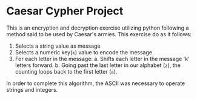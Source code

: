 # Caesar Cypher Project

This is an encryption and decryption exercise utilizing python following a method said to be used by Caesar's armies. This exercise do as it follows:

1. Selects a string value as message
2. Selects a numeric key(`k`) value to encode the message
3. For each letter in the message:
a. Shifts each letter in the message 'k' letters forward.
b. Going past the last letter in our alphabet (`z`), the counting loops back to
the first letter (`a`).

In order to complete this algorithm, the ASCII was necessary to operate strings and integers.

